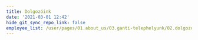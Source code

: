 ```yaml
---
title: Dolgozóink
date: '2021-03-01 12:42'
hide_git_sync_repo_link: false
employee_list: /user/pages/01.about_us/03.ganti-telephelyunk/02.dolgozoink/pedagogusok.csv
---
```


